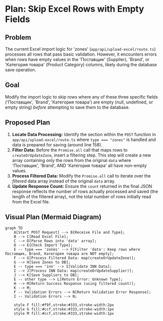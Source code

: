 # Plan: Skip Excel Rows with Empty Fields

## Problem

The current Excel import logic for 'zones' (`app/api/upload-excel/route.ts`) processes all rows that pass basic validation. However, it encounters errors when rows have empty values in the 'Поставщик' (Supplier), 'Brand', or 'Категория товара' (Product Category) columns, likely during the database save operation.

## Goal

Modify the import logic to skip rows where any of these three specific fields ('Поставщик', 'Brand', 'Категория товара') are empty (null, undefined, or empty string) *before* attempting to save them to the database.

## Proposed Plan

1.  **Locate Data Processing:** Identify the section within the `POST` function in `app/api/upload-excel/route.ts` where `type === "zones"` is handled and data is prepared for saving (around line 158).
2.  **Filter Data:** Before the `Promise.all` call that maps rows to `createOrUpdateZone`, insert a filtering step. This step will create a new array containing only the rows from the original `data` where 'Поставщик', 'Brand', AND 'Категория товара' all have non-empty values.
3.  **Process Filtered Data:** Modify the `Promise.all` call to iterate over the *filtered* data array instead of the original `data` array.
4.  **Update Response Count:** Ensure the `count` returned in the final JSON response reflects the number of rows actually processed and saved (the length of the filtered array), not the total number of rows initially read from the Excel file.

## Visual Plan (Mermaid Diagram)

```mermaid
graph TD
    A[Start POST Request] --> B{Receive File and Type};
    B --> C[Read Excel File];
    C --> D[Parse Rows into 'data' array];
    D --> E{Check Import Type};
    E -- type === 'zones' --> F[Filter 'data': Keep rows where Поставщик, Brand, Категория товара are NOT empty];
    F --> G[Process Filtered Data: map(createOrUpdateZone)];
    G --> H[Save Zones to DB];
    E -- type === 'inn' --> I[Validate INN Data];
    I --> J[Process INN Data: map(createOrUpdateSupplier)];
    J --> K[Save Suppliers to DB];
    E -- other type --> L[Return Error: Unknown Type];
    H --> M[Return Success Response (using filtered count)];
    K --> M;
    F -- Validation Errors --> N[Return Validation Error Response];
    I -- Validation Errors --> N;

    style F fill:#f9f,stroke:#333,stroke-width:2px
    style G fill:#ccf,stroke:#333,stroke-width:1px
    style M fill:#ccf,stroke:#333,stroke-width:1px